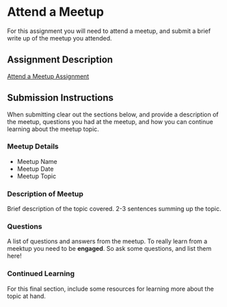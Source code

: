 # Attend a Meetup
For this assignment you will need to attend a meetup, and submit a brief write up of the meetup you attended.

## Assignment Description
[Attend a Meetup Assignment](https://education.launchcode.org/liftoff/assignments/meetup/)

## Submission Instructions
When submitting clear out the sections below, and provide a description of the meetup, questions you had at the meetup, and how you can continue learning about the meetup topic.

### Meetup Details
<ul>
    <li>Meetup Name</li>
    <li>Meetup Date</li>
    <li>Meetup Topic</li>
</ul>

### Description of Meetup
Brief description of the topic covered. 2-3 sentences summing up the topic.

### Questions
A list of questions and answers from the meetup. To really learn from a meektup you need to be <b>engaged</b>. So ask some questions, and list them here!

### Continued Learning
For this final section, include some resources for learning more about the topic at hand.